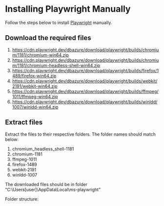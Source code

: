 # Installing Playwright Manually
Follow the steps below to install [Playwright](https://playwright.dev/) manually.

## Download the required files
1. https://cdn.playwright.dev/dbazure/download/playwright/builds/chromium/1181/chromium-win64.zip
2. https://cdn.playwright.dev/dbazure/download/playwright/builds/chromium/1181/chromium-headless-shell-win64.zip
3. https://cdn.playwright.dev/dbazure/download/playwright/builds/firefox/1489/firefox-win64.zip
4. https://cdn.playwright.dev/dbazure/download/playwright/builds/webkit/2191/webkit-win64.zip
5. https://cdn.playwright.dev/dbazure/download/playwright/builds/ffmpeg/1011/ffmpeg-win64.zip
6. https://cdn.playwright.dev/dbazure/download/playwright/builds/winldd/1007/winldd-win64.zip

## Extract files
Extract the files to their respective folders. The folder names should match below:
1. chromium_headless_shell-1181
2. chromium-1181
3. ffmpeg-1011
4. firefox-1489
5. webkit-2191
6. winldd-1007


The downloaded files should be in folder "C:\Users\[user]\AppData\Local\ms-playwright"

Folder structure:

